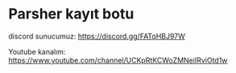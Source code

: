 # Parsher kayıt botu
discord sunucumuz: https://discord.gg/FATqHBJ97W

Youtube kanalım: https://www.youtube.com/channel/UCKpRtKCWoZMNeiIRviOtd1w